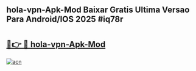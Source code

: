 ## hola-vpn-Apk-Mod Baixar Gratis Ultima Versao Para Android/IOS 2025 #iq78r

# <h2><a href="https://ainizakaria.my?title=hola-vpn-Apk-Mod&ref=20M">🔗👉 🔴 hola-vpn-Apk-Mod</a></h2>

[![acn](https://github.com/user-attachments/assets/0f9c940e-d8b0-45ae-aac7-cd30a18b3e1c)](https://ainizakaria.my?title=hola-vpn-Apk-Mod&ref=20M)

